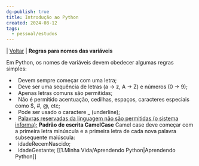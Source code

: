```yaml
---
dg-publish: true
title: Introdução ao Python
created: 2024-08-12
tags:
  - pessoal/estudos
---
```

| [Voltar](index) |
**Regras para nomes das variáveis**

Em Python, os nomes de variáveis devem obedecer algumas regras simples:
*   Devem sempre começar com uma letra;
*   Deve ser uma sequência de letras (a → z, A → Z) e números (0 → 9);
*   Apenas letras comuns são permitidas;
*   Não é permitido acentuação, cedilhas, espaços, caracteres especiais como $, #, @, etc;
*   Pode ser usado o caractere _ (underline);
*   <u>Palavras reservadas da linguagem não são permitidas (o sistema informa);</u>
**Padrão de escrita CamelCase**
Camel case deve começar com a primeira letra minúscula e a primeira letra de cada nova palavra subsequente maiúscula:
*   idadeRecemNascido;
*   idadeGestante;
[[1.Minha Vida/Aprendendo Python\|Aprendendo Python]]